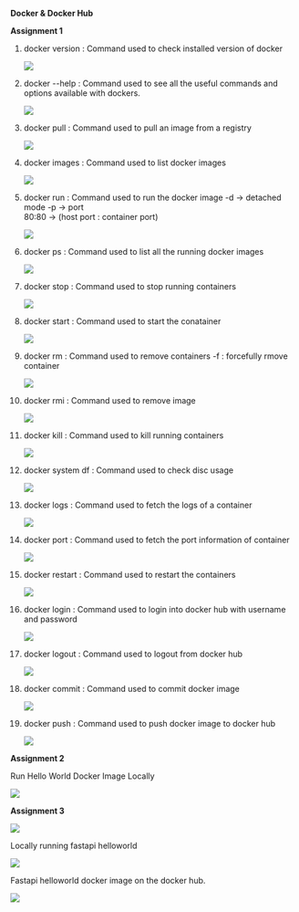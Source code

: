 **Docker & Docker Hub**

**Assignment 1**

1. docker version : Command used to check installed version of docker

    ![](images/docker_version.PNG)

2. docker --help : Command used to see all the useful commands and options available with dockers.

    ![](images/docker_help.PNG)

3. docker pull : Command used to pull an image from a registry

    ![](images/docker_pull.PNG)

4. docker images : Command used to list docker images

    ![](images/docker_images.PNG)

5. docker run : Command used to run the docker image
    -d -> detached mode
    -p -> port  
    80:80 -> (host port : container port)

    ![](images/docker_run.PNG)

6. docker ps : Command used to list all the running docker images

    ![](images/docker_ps.PNG)

7. docker stop : Command used to stop running containers

    ![](images/docker_stop.PNG)

8. docker start : Command used to start the conatainer

    ![](images/docker_start.PNG)

9. docker rm : Command used to remove containers
    -f : forcefully rmove container

    ![](images/docker_rm.PNG)

10. docker rmi : Command used to remove image
     
    ![](images/docker_rmi.PNG)

11. docker kill : Command used to kill running containers

    ![](images/docker_kill.PNG)

12. docker system df : Command used to check disc usage

    ![](images/docker_system_df.PNG)

13. docker logs : Command used to fetch the logs of a container

    ![](images/docker_logs.PNG)

14. docker port : Command used to fetch the port information of container

    ![](images/docker_port.PNG)

15. docker restart : Command used to restart the containers

    ![](images/docker_restart.PNG)

16. docker login : Command used to login into docker hub with username and password

    ![](images/docker_login.PNG)

17. docker logout : Command used to logout from docker hub

    ![](images/docker_logout.PNG)

18. docker commit : Command used to commit docker image

    ![](images/docker_commit.PNG)

19. docker push : Command used to push docker image to docker hub

    ![](images/docker_push.PNG)


**Assignment 2**

   Run Hello World Docker Image Locally

   ![](images/docker_helloworld.PNG)

**Assignment 3**

   ![](images/fastapi_helloworld.PNG)

   Locally running fastapi helloworld

   ![](images/docker_app.PNG)

   Fastapi helloworld docker image on the docker hub.

   ![](images/dockerhub_image.PNG)
